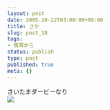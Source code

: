 ```yaml
---
layout: post
date: 2005-10-22T03:00:00+09:00
title: さか
slug: post_18
tags:
- 携帯から
status: publish
type: post
published: true
meta: {}
---
```

<div class="caption">さいたまダービーなり
</div>
<div class="photo"><img src="/images/uploads/blog-photo-1129965008.98-0.jpg" /></div>
